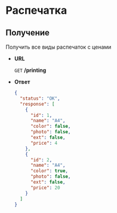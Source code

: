 # Распечатка

## Получение

Получить все виды распечаток с ценами

* **URL**

    `GET`  **/printing**

* **Ответ**

    ```json
    {
      "status": "OK",
      "response": [
        {
          "id": 1,
          "name": "A4",
          "color": false,
          "photo": false,
          "ext": false,
          "price": 4
        },
        {
          "id": 2,
          "name": "A4",
          "color": true,
          "photo": false,
          "ext": false,
          "price": 20
        }
      ]
    }
    ```